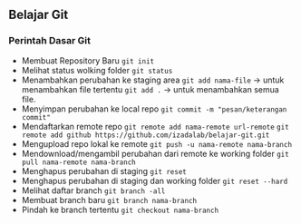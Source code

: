 ## Belajar Git



### Perintah Dasar Git

- Membuat Repository Baru
 	`git init`
- Melihat status wolking folder
	`git status`
- Menambahkan perubahan ke staging area
	`git add nama-file` -> untuk menambahkan file tertentu
	`git add .` -> untuk menambahkan semua file.
- Menyimpan perubahan ke local repo
	`git commit -m "pesan/keterangan commit"`
- Mendaftarkan remote repo
	`git remote add nama-remote url-remote`
	`git remote add github https://github.com/izadalab/belajar-git.git`
- Mengupload repo lokal ke remote
	`git push -u nama-remote nama-branch`
- Mendownload/mengambil perubahan dari remote ke working folder
	`git pull nama-remote nama-branch`
- Menghapus perubahan di staging
	`git reset`
- Menghapus perubahan di staging dan working folder
	`git reset --hard`
- Melihat daftar branch
	`git branch -all`
- Membuat branch baru
	`git branch nama-branch`
- Pindah ke branch tertentu
	`git checkout nama-branch`


